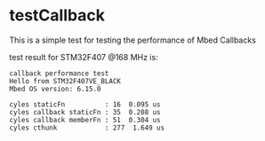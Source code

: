 # testCallback

This is a simple test for testing the performance of Mbed Callbacks

test result for STM32F407 @168 MHz is:

```
callback performance test  
Hello from STM32F407VE_BLACK  
Mbed OS version: 6.15.0  
  
cyles staticFn          : 16  0.095 us  
cyles callback staticFn : 35  0.208 us  
cyles callback memberFn : 51  0.304 us  
cyles cthunk            : 277  1.649 us  
```

